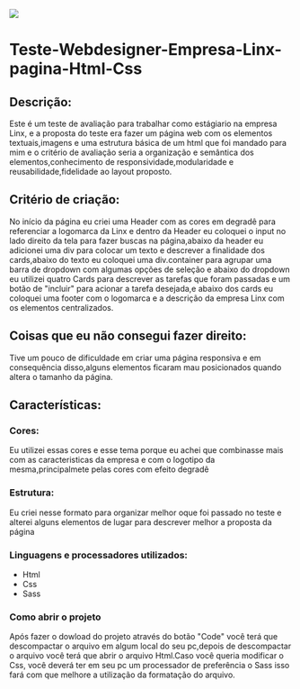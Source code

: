 ![](https://github.com/evandroid95/Teste-Webdesigner-Empresa-Linx-pagina-Html-Css/blob/master/Gif_Linx%5B1%5D.gif)
# Teste-Webdesigner-Empresa-Linx-pagina-Html-Css

## Descrição:

Este é um teste de avaliação para trabalhar como estágiario na empresa Linx, e a proposta do teste era fazer um página web com os elementos textuais,imagens e uma estrutura básica de um html que foi mandado para mim e o critério de avaliação seria a organização e semântica dos elementos,conhecimento de responsividade,modularidade e reusabilidade,fidelidade ao layout proposto.


## Critério de criação:

No início da página eu criei uma Header com as cores em degradê para referenciar a logomarca da Linx e dentro da Header eu coloquei o input no lado direito da tela para fazer buscas na página,abaixo da header eu adicionei uma div para colocar um texto e descrever a finalidade dos cards,abaixo do texto eu coloquei uma div.container para agrupar uma barra de dropdown com algumas opções de seleção e abaixo do dropdown eu utilizei quatro Cards para descrever as tarefas que foram passadas e um botão de "incluir" para acionar a tarefa desejada,e abaixo dos cards eu coloquei uma footer com o logomarca e a descrição da empresa Linx com os elementos centralizados.

## Coisas que eu não consegui fazer direito:

Tive um pouco de dificuldade em criar uma página responsiva e em consequência disso,alguns elementos ficaram mau posicionados quando altera o tamanho da página.

## Características:

### Cores:

 Eu utilizei essas cores e esse tema porque eu achei que combinasse mais com as caracteristicas da empresa e com o logotipo da mesma,principalmete pelas cores com efeito degradê 

### Estrutura:

 Eu criei nesse formato para organizar melhor oque foi passado no teste e alterei alguns elementos de lugar para descrever melhor a proposta da página

### Linguagens e processadores utilizados:

- Html
- Css
- Sass

### Como abrir o projeto

Após fazer o dowload do projeto através do botão "Code" você terá que descompactar o arquivo em algum local do seu pc,depois de descompactar o arquivo você terá que abrir o arquivo Html.Caso você queria modificar o Css, você deverá ter em seu pc um processador de preferência o Sass isso fará com que melhore a utilização da formatação do arquivo.
